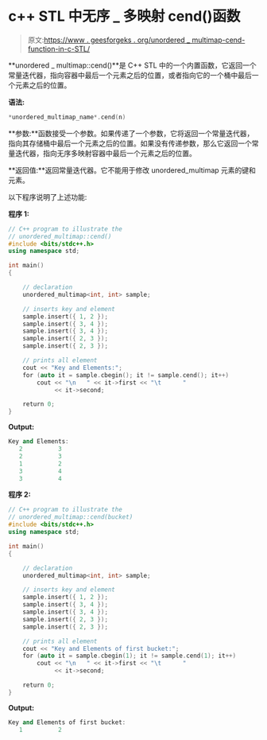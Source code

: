 # c++ STL 中无序 _ 多映射 cend()函数

> 原文:[https://www . geesforgeks . org/unordered _ multimap-cend-function-in-c-STL/](https://www.geeksforgeeks.org/unordered_multimap-cend-function-in-c-stl/)

**unordered _ multimap::cend()**是 C++ STL 中的一个内置函数，它返回一个常量迭代器，指向容器中最后一个元素之后的位置，或者指向它的一个桶中最后一个元素之后的位置。

**语法:**

```cpp
*unordered_multimap_name*.cend(n)
```

**参数:**函数接受一个参数。如果传递了一个参数，它将返回一个常量迭代器，指向其存储桶中最后一个元素之后的位置。如果没有传递参数，那么它返回一个常量迭代器，指向无序多映射容器中最后一个元素之后的位置。

**返回值:**返回常量迭代器。它不能用于修改 unordered_multimap 元素的键和元素。

以下程序说明了上述功能:

**程序 1:**

```cpp
// C++ program to illustrate the
// unordered_multimap::cend()
#include <bits/stdc++.h>
using namespace std;

int main()
{

    // declaration
    unordered_multimap<int, int> sample;

    // inserts key and element
    sample.insert({ 1, 2 });
    sample.insert({ 3, 4 });
    sample.insert({ 3, 4 });
    sample.insert({ 2, 3 });
    sample.insert({ 2, 3 });

    // prints all element
    cout << "Key and Elements:";
    for (auto it = sample.cbegin(); it != sample.cend(); it++)
        cout << "\n   " << it->first << "\t      " 
             << it->second;

    return 0;
}
```

**Output:**

```cpp
Key and Elements:
   2          3
   2          3
   1          2
   3          4
   3          4

```

**程序 2:**

```cpp
// C++ program to illustrate the
// unordered_multimap::cend(bucket)
#include <bits/stdc++.h>
using namespace std;

int main()
{

    // declaration
    unordered_multimap<int, int> sample;

    // inserts key and element
    sample.insert({ 1, 2 });
    sample.insert({ 3, 4 });
    sample.insert({ 3, 4 });
    sample.insert({ 2, 3 });
    sample.insert({ 2, 3 });

    // prints all element
    cout << "Key and Elements of first bucket:";
    for (auto it = sample.cbegin(1); it != sample.cend(1); it++)
        cout << "\n   " << it->first << "\t      " 
             << it->second;

    return 0;
}
```

**Output:**

```cpp
Key and Elements of first bucket:
   1          2

```